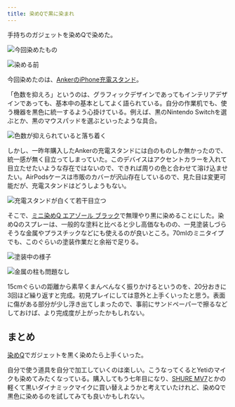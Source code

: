 ```yaml
---
title: 染めQで黒に染まれ
---
```

手持ちのガジェットを染めQで染めた。

![](https://lh3.googleusercontent.com/docs/AG8NV2YanOpTNF3wKLiQ_8FAahFEBR3HCUsuRch9Aj5gxCSyTPAobzRC33a2kFIraadjWxH9REpL0B0pZBJXqfFTPmRtrbRpv6Xm_LWZPh8cjuVrzmIJVHvGlq3Nyfgc5tkw4xIfKpkEvRnBiWdZsTSTbUz7TjICW_KCT57x4BRuHq9dDd5Nu-w8bkL2X1dR3177DAuHYCQeZ2ukk4gNJHZT5u31oo-xMgroNT4xI0H8Xa6qFFtUDaG1nB3QB2x_jCD4WmGvH4DU-7UMp8T2vwHPSmWzMB1gGANPVBtCkkCFdjwTJuShdgwMczokRivgIqWvCqB85Cu6AE8i2eC0exlu2WzjGIAgUH_Ac2OSIbcakZZKkiB7Sh8Z9ZMXcEB_qsg9taZV2bAh-cfeNNzj5IvH8Foi0DY6oUeILB2oUp9tyoHLy0lQpIvusLSpqsyUt8vQeRFnMoHkz1yv9yVLQDApnX1Iuy5XsmL8yGFsmADkRRygYuUGmuJpEghFXSIlYoJ4Sy7vb1KpWB-UNJvhJ5I2AjlR2KbvPDWX4PEvYrzuzWuA6b70qhDf2i_OmX3dOyhGXauzgqQo7XqBM-SvvDLMJVyUeZUfDCxatT9NvXMvG_9WIGNLtFZtEmjC244SHbf2d5vPtNjcMQdEwrBox_bIwKtEiruIFqh2W-Q-0w_AjD76vs7_78Clh2YI99rj6fmwngvOjPtS6ysgP_v-SKTLHIWUgm-TtqU_8znp88cAK_TPWmQb8fPjRDGUo1zopqAXCDqUjXVZ0LkWLfbhtLJoYjAO0V_oJ5Sd7Yb0UrqgzO1udXNiNbPdkZ6IoTvXO7VJHqt94yoqnjmhcYQuS9n6-jkPCvLRWU7DBLw8aUaW9a3_JlNnx1Wh-dHbA_0VoiHsqSMidMACMjaCysdg-FTVCS5LmeFRR5EUIaIV1Dbykj9gFczfGfnKxhT6uMOIlzC_FELw3Rt_QsuhQmbk9cLOYQJtgSljJT3jJ0409c0NwaRRexji8aeYncGcbGx4WsyQIstfPgjHGirToKzbArgswyeDg_1GNWcsHWHLd8gw1olsxEKcS82Yuxptl6x0HZKDvTPkjrtJx5Rb7VvLdH678Ua14F8mx9yVd1Nd7ze-RzqlXEyP-EDsnm2lR1jgKkjCM5ClidKzSE4VjSdfzKRem-LgblFRs7ZGVasiLxoEkRZzLkB2C_-v3UU9QuSMY_7xL07Q0zZnF0p4yX4Jh8ke61IX_kOuzRKX7vex4UwdtqSo6nRT "今回染めたもの")

![](https://lh3.googleusercontent.com/docs/AG8NV2b3HXSNiQ2Yr7N-2cvODA2fGrxU9wnqMocMzqMmiCXVrtUXpB1cby0pckG4MYmNG_zBwcAJX-f3r0S0NHRNYjuMN9HwQXQ1d65RherpxTolxdBN9JzsHNBhnFoU0Lz5ms_nzrmwtRr8CJ7oBfngg7mlVSA4dwtLfnsnlr_FKXhrQzgTdzCbQFLRfJ4gq6EmN96Z9WYGGu5AT_VeYl_2Ifss2gKFIMKYJtAgdZ7zU60eAipzI05FIOaZaFdcqEKxRfPDZc2TlFsdYL14_ycYpw73MHfC5o5JYVpoNcajUatiyRaVeRgdbx82K9YLTG4tU1WW9fqY9_yvjIR8Wq_6PwR1Rn89AYvMwWdmV1xiKobgEm3GNHwqZ5lE8tFfZc1Q_et8RqD16KSTvYBefxfiCLNrcnBFXarNTTWZttq4DRjnY6FJRUcXYwnx285CSwouoefX91G42tvj4z1jnzbAiQPLnpYPAm9iMAKzm7KPsJ2kuPbbNuGpvJHZqdn6tavY53YJP-CgxYdwT07Gjec63-XfPqpch3tQ-_fTfKqBLOo0qt1XA_RFQw_pimxqBnUfOcpK92KsNpwabac1QOiPhqy5TlD3mfMKvInCrBSAljIB-mjz6YEnmgCoFtA6fc4ij51YQlN-VTK6jx2754ZAcR3joaW8pveJEjfyL42Yx9VuHixvHuVossVvJMWZAhyo4haXBv5sOABNYzH0D-fD3Tfd4EQTzGxoVWd6Sh8FrM1gAJ8SgC3SYy9VoSu6avfOyQwKyx0LF3Qjp-X2Tn7Hn4k02Iuz_sKRcjgfwFh2q8abcWjskUcNJilYXl8TOYuekykbH-C5JByljJS9OWVvp2yxykCm-H7LPO7X_U0Dg1dLBbWgy7mDDTbS1oWrHKlVDNvoJ6iIiiMy1vlCi2f2VKyAtlsbbSf4PJ0jk8cz3Sdr15qlzWfb5f3tKxJJH6bXIcEIp4K6smIscbGIkEacrQLbC4topxjvhEj5LAfBHEz4-2eovbEL1Fo629JdLoSLb3k4X24X0IfSFCZGtvcJxFz5Zla_58_LLXW4ANo-mEL8dh3ERmvkJAHwOTY77doimCDoczzoaUoGPZKeyLB_kHtEps6NOhXTEZA86LF-IsbQA3yfIABPxMfCXHvKNTGVoGSoByzYXs5q5UgT4jUFFF1owP1RWOIwxmwN6EMqFYq9hdOy6CzIfb9RRpj_o7SziUhiayembTVDQKZJWVC0RchhyV4XF46kUtU9HnoZYa5hb8mx "染める前")

今回染めたのは、[AnkerのiPhone充電スタンド](https://r7kamura.com/articles/2021-09-06-anker-iphone-stand)。

「色数を抑えろ」というのは、グラフィックデザインであってもインテリアデザインであっても、基本中の基本としてよく語られている。自分の作業机でも、使う機器を黒色に統一するよう心掛けている。例えば、黒のNintendo Switchを選ぶとか、黒のマウスパッドを選ぶといったような具合。

![](https://lh3.googleusercontent.com/docs/AG8NV2blx10_mejQ7tfEt29BxxsFBPvXHil98hVhQQks9bL-PCSG7xhb_5vhE_8UU64cf9MdjmeYlHG8agUA1pWJE_Nd5n5oHKpUiyye3dxxFo1KvVLyzy3yzzbGepyzq6i-O0ar3W4S0ZhsQwM_HjUzLW2vuj0rrpG8ed6EbZF4ZEMyvwK5ZwTHk2tClpKHwpd-YmGaGxTNveD6ZZM6OzQ6t5MrysnLUEJ27agJ8hYNS4_zjRZOLo7Piz1B78GlmbETa4hOlCrvXm_zW7Dzc79iYxfRRZ6vf7yZhzza2wMc4BbP0RUc55u0nn7SpMkh_mkblO33D04TH_PNWWnTdoWV-rDfXjRk0rIafQCycPacu7FWsASCK6APr2O0hS36_vZKNmf7T0xcEuRm8P5Cvsd6ykLLrG9nRs3qBKu8ILbZkUouTjhDn7ZPLCEJ4WcHkP5dw7UezhusiRjyjr1KqgweMOLSJGgUvtNMZPLhkcLQEkaz1htR06y7vPYKoBleTl0AEVSRfk-qpTCKF3EV8ow6EW7-mrcUhzvNkWzrIpCtwqjuY_T4wz0_4sO61-hXSIxcRqaTnG89OQ9zq79vJoTo_vlh0gFOVaXkvOpTQdNUjPMG39TZPl8idVcaj5oBH4HidcDa1Rakt9gWxfTpReP0HTSw59qeHQ2EDPBWIERfHcJPO1DZJKG5w2qwb0HB0J-5gIVKukruwJxZU0cSP_Kyzf0mYirJGn3UkVUBOsmD_Mbz5Pposje19R7enKrq8KMprNMoG3SlLwtfsKNkFECXflwAWFht9pXMEIutywluZ5Cb_k7-g64HyANmStE4onFrcz2uYssaESztAOoaakUXP3O1UCjpdBOKemTEcaVwavEz3rDLGpv2JBjWaTbH07m14DJOJH_YCgTt4xjnCmBMxmfk244ABnGs0-RMOS5ujFU5owJulqTnFaHxhwyQfxCrTOI2xUGbt9Zsyz9InerondaTcZ8CQ7rigvquAN0UChsRCL_p9D0PlXqgdRrJJwcUG5pN0EOpCNhGH8Mg7FX156S_9YHUuCqTyrT6u5C6FCkDRdIdeylctGvMl1w7-UFnKjS7DfAUF8XtPZHgauYGp5IY1JvD4vY6YTYtvpXvKu1z-YGCuFikqZRtY4x7XgMZdguUeBL19g3APBA6Fs8xOB6O2ZEaNr2TuX2Y-XGCTUM4dA8JQxWXP5S05JWA0z_4QqVRc1ON0PKfefCalvtu8MPz_jMCgKUOmjSHs-dGYn_W3fqe "色数が抑えられていると落ち着く")

しかし、一昨年購入したAnkerの充電スタンドには白のものしか無かったので、統一感が無く目立ってしまっていた。このデバイスはアクセントカラーを入れて目立たせたいような存在ではないので、できれば周りの色と合わせて溶け込ませたい。AirPodsケースは市販のカバーが沢山存在しているので、見た目は変更可能だが、充電スタンドはどうしようもない。

![](https://lh3.googleusercontent.com/docs/AG8NV2Zo2qOewwQZ5BzziUgiJs_YiVVGtT_W7ysg_EJXKe_-xH6QlI2qEgfmiDb9qlerVq0GbCZA5DTDM1dogITPVE3xAIRCE9kFOUXPdkgI4e_3S8XIYjSNC78byVhKGorZ5_K8xeHi0WVvrNhEFrexp3vkPtvEBXQEME0Ga7OYkrUj0dnbl5vLG-qkfPgTdegAEzLnEftg8M_u4xwfY-kbuO_oD4uoUlQ8ugN3xQLQZ9M7Y8DG61lUMG7r0CC1WBJgiCtJ6NnWmdNDtO1ay_FaZtufpF1DbdBdID1qM3DbYenEgRuON_g3M4B-bZ75bjZXwPmxbh_fjB2XXR1d8UQ00kmdZwG_dEBlEO6ynifsdUBAwsXqo8ylnBz7oRvvMDhZtzSvFusjhvslMPZLUR7EmZ74iXQQobcOWFMEB77FJXaTPqLu53Gpo_g_d2v3ul39YdHQN88F1bGoVxrG2TGekQ9G5blucyGlmvJDdcBOrbsV8D37-QbsL8feMQ_63QguPHFj8cCI9ss4IJLxt6w6tr2tPgjxgTWtvmIezpZRFZrXJWfh9yowf0Fl4JghpdGFN777CVhGuYRxdKP6u_Y9PLAH2cqKJOOW9Z6kA2AQA_xp0fe8AoSvRti6gCx6iW9wNT1XHfuWS85PjVt5aFSWLB1vR4XaoTxTocJTzz_fvo1q1eLvMkvqevyFNBOg3mWZbaG5LFIxKYQXEmGoMm0GzgRsczHWP80GmBgUVVRkYBQNZMqq8V8L2o1VW8TPxfXF1HRR8M85bxT2Q7W9zLmh9-ux_lpv56KOYIAc-wamln6IG-FbYas0lH3o_PbYtANNwYqUEZIwHTGdoZXsZGkw0v0dnw4qtwDeHWqqyM5OmXEyJDuBq2699AL7D0OrMh2SQkv1YJm6jgBMPeR9pF5sVzMmKfAOxu4A4v5l-FTSjD2kCR0IAIwdtvG5SPLVPATI2a4x9ZGaoQSo0shaINBpSXD5oU3OCWePhQUImkhVOPx_1i36I_FvDRJhmdhOSGM9i14exYVzfd41mUbCUlhu4T2xGm_VJtHu1ZaoSANQq-LSsc7d3imBU2xuNJpNzPdAzbBhvHcCZ2gChLrC8QBGGmkImFVep7yA1wFn-FCxnIxSyGwOhEbF8Yrrc4B1_Esx6LwaX5hmw5CL-NkMQUOX0fp6BsL8dbtb3rrxezRxOCUyJ7lLqsCCdwOWqI1ueMsNeXSqmigBIP5FfQcyNezrhlLo1wJErgyS66PIbbYSaV3DwTIo "充電スタンドが白くて若干目立つ")

そこで、[ミニ染めQ エアゾール ブラック](https://www.amazon.co.jp/dp/B003QMFUKO)で無理やり黒に染めることにした。染めQのスプレーは、一般的な塗料と比べると少し高価なものの、一見塗装しづらそうな金属やプラスチックなどにも使えるのが良いところ。70mlのミニタイプでも、このぐらいの塗装作業だと余裕で足りる。

![](https://lh3.googleusercontent.com/docs/AG8NV2Z7aTOG0j4NZtXZnNH26KABqLnFn035JIibRYCLxTzvktwlsOwTFDslfm4u0iNbYEsYXY14CRDKT0Iq7RvX51XRpilrXjwH9oQ38-C9RWfMU6OZ7T9e6uWAEwOvzmyF2BzKq19HpgtqYE5ouLGatPda9IxX8fIgYi6o5zD8Jwg4pPAOdlTb1RDzlYMU6n6N5zOrcgcmRRg9KCDVaXmFWZ9j97066c7s5GX69dzFyj-cinJu4S4ervj7OS5cxEjjklG26dumU1A2_PtmksemfezIcgZXi9vjiLeOCb8FkG7dKYTNAO59my_wbLU1AZvsLw9W6a87dr-0-itrBP2_wpM04ha2rTAYRA4SAo8AdVO3WwvJ3u_98DsfkAPGQvJCuwwcI0qTj3pV3EjymjBwqT6ZYMIY9KRyn6K6Pcanq6gf142anhVzzthWMsR3iL7wxRUXSpm3Ei6pZF7x-ObojE5zT7eVRAsg60tBnB3VoVdCqbCRqOI31KuJHVD7SPl9_UHGeyGSqEhU4_bGPphXFTH3acPWSCYGchnWSo6RSLLBSLHUQPqNTF4ZfZ4v_Xv8wMcxzcXR05J_rNFGzp8lvYaBX_dKYKpgMGawlhrN1l8d2m8EuXxe3KwZv9Eny7CflN83XG6LB_sah6D9dmdZ3durL5Opib36EyG2Xt9CMLyVJpUw480Hcruc1kHISwdnpubCpI2sOI9NBc__YFT14uoEailGaOkBfQ9WieZja_Mogg8yHRbO4qeMUWWQwqJYAFakv20EV1F7cQag1aMhQYKNrLORP49FX0r3r5WC_epCc1XKMCKXjOoRoWwFlsayEMgzM8frP9fzTLdt-dxYcQNeXRfwiwXzLN8hZiGymAyOCffRou4y-p7gWzzpfQemx9Tn4EFltH32TCMndS_WXUcAAv-erYEeX4J0rzzDjx34pMfqGlkFP2xQ0cST6BVg3_NYgWmElHPG-pyVBFbjDb39oPEzFuSbvy1LndzLEgjtWREmxz32Fsf1M8FntOyL-yLYBTmiuoURz8uoV0bir8QkiQzRxRO0JHfXjMDXHRrSHpAOmqQFebUoe4JikxSAucg377xOqYXnP7KI05N0kB8AAdz6Gd9R71PICWPYNKB54exD5S9TuqXElNbeEbJHVHON10t2VeqAxkG4XqoMju3TOQ5LItkvLFP_MIMgpUmqvEoScZW4HRVW5uROskAPJWw8Md117PcibzKSOiQZhqtHyCgG2vttRg8eHJ3GieQ952kk "塗装中の様子")

![](https://lh3.googleusercontent.com/docs/AG8NV2bTKGaYKi2khlYspzZkDDycCbqo2l4iBR6p5mo-nZAE8Zdg8JmS6ktl6u45kEeEAlFei5vcPsiXcIqPI2eBNsH_q2z4emUozfNUrG6cYasaPaqQfl7Q9N-ZApdyb-ZMPfFNq0er-fneG4wYmr_amMuSXXDxaSpZxe1x1oHgaO9Lokme5dQfQQ67tHJft9V53zi_cyR520M29AU4UefqdWC-HN-JsqGRYLgy2x_z4c1veFqqmSvAWUCXX4UZf06Z1xxlunn4q5KM6bqTZFCcnQClqNApZCSYKGYbBIaUPhuWgUJsKc_lUybACWh9Gz746pwMBUiBNm2Wx0FwPW25tCgLc_aDqNHbZDoROUI8a5BKo4eEl_xHpMW7gWb0TO1SoIPhuI6jI5pnuXeOzUZWA3uclK9SU9peczKCQQwIsENMCwAzmwIkY8NaCiNXu4GJW414e6uV-s3Lm0JX1j2byjzLjerWyUmcBoNS7in0V32E_Jn76lEV4R7O67KehoriZBybOR9BDn8Oggvjfcg4q1FeeTiVEMu-GcoOi8xcZk6olUUocSpWga4LVjLAZ0lwumCzxyul9mJGYHapNpAP1_xOks6rtXziZqcOun0dCPeufFTiyWCOgsk6p8Oa6jvBirghGi37QX4t90Xg4y4PeI-Oh8NCKvWOXXsEAesJCq-Be7h6kUim0wUFmI9bFi7XoFx_RNxHXuGoRygaBtQJP66wVtIYTkCzQmbPhzn_ssQq7QgKpU2I66urPD7ra_HTquBnghKddemOKsdXuNZfKSlZgQAXeqc5b1c8_E7PIULAEKV2Fp4HtolQbQwMKanXxodwjqpf2Bl9EEk1kFAzHfAcdZout1n2ocsFrRTWygGjMOCZK7b6gVr7EjNf09P2iTu1nLt0Xgwfsh7cyuIk4kbJUMhQzLHAcVeGaYMGVNLMcbvtn9G1w9ftWC-vHXA0aG0L9-xG9PGUz11jZnDWy3KtS9I2Tuz4obTRbJ1_1d8boKdjoMyqf-26M7wrZAtvsHIMJLzQCJgMHadUYLZAf4YpTKLMCHet14SjDUobqIRd_3iO5SOjsbyytRLZPTl3ThrFWdTvUr0A-SRidlzth6MXdWJJjW3ayKkuiHQAb0vaIDcaDPcU7jTxuoywEhAM6G79nDD39TdkBr-2wg7fieNAUBMwI8VBcwQuy3NrDOwwnAsC1z5mgFR9rfOCRkdX-uEEYGV4ixAcrUi5ywWpPZx1vSL0_MNlWdCMxOOky_P7kTj_ "金属の柱も問題なし")

15cmぐらいの距離から素早くまんべんなく振りかけるというのを、20分おきに3回ほど繰り返すと完成。初見プレイにしては意外と上手くいったと思う。表面に傷がある部分が少し浮き出てしまったので、事前にサンドペーパーで擦るなどしておけば、より完成度が上がったかもしれない。

まとめ
---

[染めQ](https://www.amazon.co.jp/dp/B003QMFUKO)でガジェットを黒く染めたら上手くいった。

自分で使う道具を自分で加工していくのは楽しい。こうなってくるとYetiのマイクも染めてみたくなっている。購入してもう七年目になり、[SHURE MV7](https://www.amazon.co.jp/dp/B08KY7G1GV)とかの軽くて黒いダイナミックマイクに買い替えようかと考えていたけれど、染めQで黒色に染めるのを試してみても良いかもしれない。

